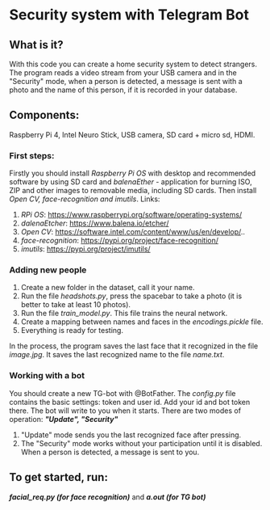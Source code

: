 # Security system with Telegram Bot

## What is it?
With this code you can create a home security system to detect strangers. The program reads a video stream from your USB camera and in the "Security" mode, when a person is detected, a message is sent with a photo and the name of this person, if it is recorded in your database.

## Components:
Raspberry Pi 4, Intel Neuro Stick, USB camera, SD card + micro sd, HDMI.

### First steps:
Firstly you should install _Raspberry Pi OS_ with desktop and recommended software by using SD card and _balenaEther_ - application for burning ISO, ZIP and other images to removable media, including SD cards. Then install _Open CV, face-recognition and imutils_. Links:
1. _RPi OS_: https://www.raspberrypi.org/software/operating-systems/
2. _dalenaEtcher_: https://www.balena.io/etcher/
3. _Open CV_: https://software.intel.com/content/www/us/en/develop/..
4. _face-recognition_: https://pypi.org/project/face-recognition/
5. _imutils_: https://pypi.org/project/imutils/

### Adding new people
1. Create a new folder in the dataset, call it your name.
2. Run the file _headshots.py_, press the spacebar to take a photo (it is better to take at least 10 photos).
3. Run the file _train_model.py_. This file trains the neural network.
4. Create a mapping between names and faces in the _encodings.pickle_ file.
5. Everything is ready for testing.

In the process, the program saves the last face that it recognized in the file _image.jpg_. It saves the last recognized name to the file _name.txt_.

### Working with a bot
You should create a new TG-bot with @BotFather.
The _config.py_ file contains the basic settings: token and user id. Add your id and bot token there.
The bot will write to you when it starts.
There are two modes of operation: _**"Update", "Security"**_
1. "Update" mode sends you the last recognized face after pressing.
2. The "Security" mode works without your participation until it is disabled. When a person is detected, a message is sent to you.

## To get started, run:
_**facial_req.py (for face recognition)**_ and _**a.out (for TG bot)**_
